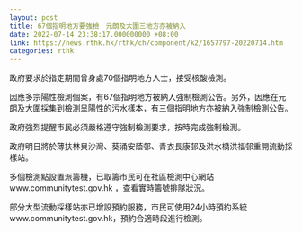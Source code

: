 ```yaml
---
layout: post
title: 67個指明地方要強檢　元朗及大圍三地方亦被納入
date: 2022-07-14 23:38:17.000000000 +08:00
link: https://news.rthk.hk/rthk/ch/component/k2/1657797-20220714.htm
categories: rthk
---
```


政府要求於指定期間曾身處70個指明地方人士，接受核酸檢測。

因應多宗陽性檢測個案，有67個指明地方被納入強制檢測公告。另外，因應在元朗及大圍採集到檢測呈陽性的污水樣本，有三個指明地方亦被納入強制檢測公告。

政府強烈提醒市民必須嚴格遵守強制檢測要求，按時完成強制檢測。

政府明日將於薄扶林貝沙灣、葵涌安蔭邨、青衣長康邨及洪水橋洪福邨重開流動採樣站。

多個檢測點設置派籌機，已取籌市民可在社區檢測中心網站www.communitytest.gov.hk ，查看實時籌號排隊狀況。

部分大型流動採樣站亦已增設預約服務，市民可使用24小時預約系統www.communitytest.gov.hk，預約合適時段進行檢測。

